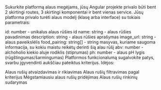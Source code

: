 Sukurkite platformą alaus megėjams, jūsų Angular projekte privalo būti bent 2 skirtingi routes, 3 skirtingi komponentai ir bent vienas service.
Jūsų platforma privalo turėti alaus modelį (klasę arba interface) su tokiais parametrais:

id: number - unikalus alaus rūšies id
name: string - alaus rūšies pavadinimas
description: string - alaus rūšies aprašymas
image_url: string - alaus paveikslėlis
food_pairing: string[] - string masyvas, kuriame saugoma informacija, su kokiu maistu reikėtų derinti šią alau rūšį
abv: number - alchoholio kiekio aluje rodiklis (stiprumas)
ph: number - alaus pH lygis (rūgštingumas/šarmingumas)
Platformos funkcionalumą sugalvokite patys, svarbu įgyvendinti aukščiau pateiktus kriterijus. Idėjos:

Alaus rušių atvaizdavimas ir rikiavimas
Alaus rušių filtravimas pagal kriterijus
Mėgstamiausiu alaus rušių pridėjimas
Alaus rušių rinkinių sudarymas